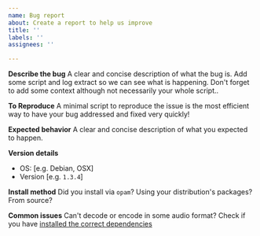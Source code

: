 ```yaml
---
name: Bug report
about: Create a report to help us improve
title: ''
labels: ''
assignees: ''

---
```


**Describe the bug**
A clear and concise description of what the bug is. Add some script and log extract so we can see what is happening. Don't forget to add some context although not necessarily your whole script..

**To Reproduce**
A minimal script to reproduce the issue is the most efficient way to have your bug addressed and fixed very quickly!

**Expected behavior**
A clear and concise description of what you expected to happen.

**Version details**
 - OS: [e.g. Debian, OSX]
 - Version [e.g. `1.3.4`]

**Install method**
Did you install via `opam`? Using your distribution's packages? From source?

**Common issues**
Can't decode or encode in some audio format? Check if you have [installed the correct dependencies](https://www.liquidsoap.info/#download)
